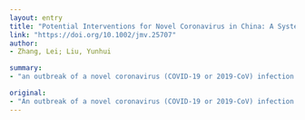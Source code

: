 ```yaml
---
layout: entry
title: "Potential Interventions for Novel Coronavirus in China: A Systematic Review"
link: "https://doi.org/10.1002/jmv.25707"
author:
- Zhang, Lei; Liu, Yunhui

summary:
- "an outbreak of a novel coronavirus (COVID-19 or 2019-CoV) infection has posed significant threats to international health and the economy. In the absence of treatment for this virus, there is an urgent need to find alternative methods to control the spread of disease. We have conducted an online search for all treatment options related to Corona virus infections and some RNA virus infection."

original:
- "An outbreak of a novel coronavirus (COVID-19 or 2019-CoV) infection has posed significant threats to international health and the economy. In the absence of treatment for this virus, there is an urgent need to find alternative methods to control the spread of disease. Here, we have conducted an online search for all treatment options related to coronavirus infections as well as some RNA virus infection and we have found that general treatments, coronavirus-specific treatments, and antiviral treatments should be useful in fighting COVID-19. We suggest that the nutritional status of each infected patient should be evaluated before the administration of general treatments and the current children's RNA virus vaccines including influenza vaccine should be immunized for uninfected people and health care workers. In addition, convalescent plasma should be given to COVID-19 patients if it is available. In conclusion, we suggest that all the potential interventions be implemented to control the emerging COVID-19 if the infection is uncontrollable. This article is protected by copyright. All rights reserved."
---
```


